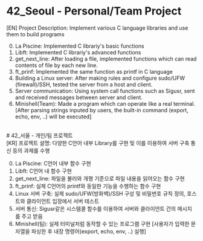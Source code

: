 # 42_Seoul - Personal/Team Project<Br>

[EN] Project Description: Implement various C language libraries and use them to build programs<br>

0. La Piscine: Implemented C librariy's basic functions
1. Libft: Implemented C librariy's advanced functions
2. get_next_line: After loading a file, implemented functions which can read contents of file by each new line.
3. ft_prinf: Implemented the same function as printf in C language
4. Building a Linux server: After making rules and configure sudo/UFW (firewall)/SSH, tested the server from a host and client.
5. Server communication: Using system call functions such as Sigusr, sent and received messages between server and client.
6. Minishell(Team): Made a program which can operate like a real terminal. [After parsing strings inputed by users, the built-in command
(export, echo, env, ..) will be executed]

  
<br>
# 42_서울 - 개인/팀 프로젝트<Br>
[KR] 프로젝트 설명: 다양한 C언어 내부 Library를 구현 및 이를 이용하여 서버 구축 통신 등의 과제를 수행<br>

0. La Piscine: C언어 내부 함수 구현
1. Libft: C언어 내 함수 구현
2. get_next_line: 파일을 불러와 개행 기준으로 파일 내용을 읽어오는 함수 구현
3. ft_prinf: 실제 C언어의 printf와 동일한 기능을 수행하는 함수 구현
4. Linux 서버 구축: 실제 sudo/UFW(방화벽)/SSH 구성 및 비밀번호 규칙 정의, 호스트와 클라이언트 입장에서 서버 테스트<br>
5. 서버 통신: Sigusr같은 시스템콜 함수를 이용하여 서버와 클라이언트 간의 메시지를 주고 받음
6. Minishell(팀): 실제 터미널처럼 동작할 수 있는 프로그램 구현 [사용자가 입력한 문자열을 파싱한 후 내장 명령어(export, echo, env, ..) 실행]
<!-- find . -name '*.DS_Store' -exec rm {} \;-->

